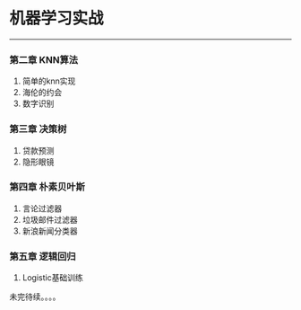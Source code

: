 # 机器学习实战

***
### 第二章 KNN算法

 1. 简单的knn实现
 2. 海伦的约会
 3. 数字识别

### 第三章 决策树
 1. 贷款预测
 2. 隐形眼镜

### 第四章 朴素贝叶斯
1. 言论过滤器
2. 垃圾邮件过滤器
3. 新浪新闻分类器

### 第五章 逻辑回归
1. Logistic基础训练

未完待续。。。。